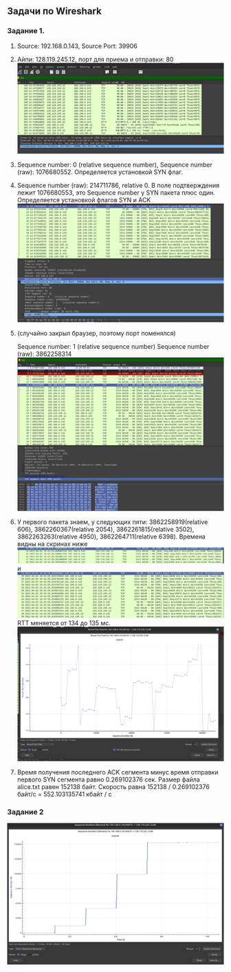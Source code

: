 ## Задачи по Wireshark

### Задание 1.
1. Source: 192.168.0.143, Source Port: 39906
2. Айпи: 128.119.245.12, порт для приема и отправки: 80
![](screenshots/1p1.png)
3. Sequence number: 0    (relative sequence number), Sequence number (raw): 1076680552. Определяется установкой SYN флаг.
4. Sequence number (raw): 214711786, relative 0. В поле подтверждения лежит 1076680553, это Sequence number у SYN пакета плюс один. Определяется установкой флагов SYN и ACK
![](screenshots/1p3.png)
5. (случайно закрыл браузер, поэтому порт поменялся)

    Sequence number: 1    (relative sequence number)
    Sequence number (raw): 3862258314
    ![](screenshots/1p5.png)
6. У первого пакета знаем, у следующих пяти: 3862258919(relative 606),
3862260367(relative 2054), 3862261815(relative 3502), 3862263263(relative 4950), 3862264711(relative 6398). Времена видны на скринах ниже
![](screenshots/1p6.png)
и
![](screenshots/1p6_2.png)
RTT меняется от 134 до 135 мс.
![](screenshots/1p6_3.png)
7. Время получения последнего ACK сегмента минус время отправки первого SYN сегмента равно 0.269102376 сек. Размер файла alice.txt равен 152138 байт. Скорость равна 152138 / 0.269102376 байт/c = 552.103135741 кбайт / c 

### Задание 2
![](screenshots/1p7.png)
